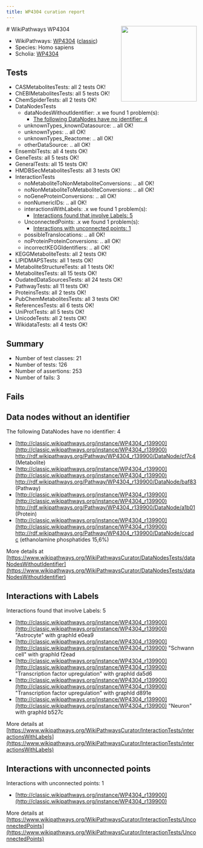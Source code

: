 ```yaml
---
title: WP4304 curation report
---
```


<img style="float: right; width: 200px" src="https://upload.wikimedia.org/wikipedia/commons/thumb/8/83/Wplogo_with_text_500.png/640px-Wplogo_with_text_500.png" />
# WikiPathways WP4304

* WikiPathways: [WP4304](https://wikipathways.org/pathways/WP4304) ([classic](https://classic.wikipathways.org/instance/WP4304))
* Species: Homo sapiens
* Scholia: [WP4304](https://scholia.toolforge.org/wikipathways/WP4304)
## Tests
* CASMetabolitesTests: all 2 tests OK!
* ChEBIMetabolitesTests: all 5 tests OK!
* ChemSpiderTests: all 2 tests OK!
* DataNodesTests
    * dataNodesWithoutIdentifier: .x we found 1 problem(s):
        * [The following DataNodes have no identifier: 4](#d2d32fa3)
    * unknownTypes_knownDatasource: .. all OK!
    * unknownTypes: .. all OK!
    * unknownTypes_Reactome: .. all OK!
    * otherDataSource: .. all OK!
* EnsemblTests: all 4 tests OK!
* GeneTests: all 5 tests OK!
* GeneralTests: all 15 tests OK!
* HMDBSecMetabolitesTests: all 3 tests OK!
* InteractionTests
    * noMetaboliteToNonMetaboliteConversions: .. all OK!
    * noNonMetaboliteToMetaboliteConversions: .. all OK!
    * noGeneProteinConversions: .. all OK!
    * nonNumericIDs: .. all OK!
    * interactionsWithLabels: .x we found 1 problem(s):
        * [Interactions found that involve Labels: 5](#630d267c)
    * UnconnectedPoints: .x we found 1 problem(s):
        * [Interactions with unconnected points: 1](#35a61ad9)
    * possibleTranslocations: .. all OK!
    * noProteinProteinConversions: .. all OK!
    * incorrectKEGGIdentifiers: .. all OK!
* KEGGMetaboliteTests: all 2 tests OK!
* LIPIDMAPSTests: all 1 tests OK!
* MetaboliteStructureTests: all 1 tests OK!
* MetabolitesTests: all 15 tests OK!
* OudatedDataSourcesTests: all 24 tests OK!
* PathwayTests: all 11 tests OK!
* ProteinsTests: all 2 tests OK!
* PubChemMetabolitesTests: all 3 tests OK!
* ReferencesTests: all 6 tests OK!
* UniProtTests: all 5 tests OK!
* UnicodeTests: all 2 tests OK!
* WikidataTests: all 4 tests OK!


## Summary

* Number of test classes: 21
* Number of tests: 126
* Number of assertions: 253
* Number of fails: 3

## Fails

<a name="d2d32fa3" />

## Data nodes without an identifier

The following DataNodes have no identifier: 4

* [http://classic.wikipathways.org/instance/WP4304_r139900](http://classic.wikipathways.org/instance/WP4304_r139900) http://rdf.wikipathways.org/Pathway/WP4304_r139900/DataNode/cf7c4 (Metabolite)
* [http://classic.wikipathways.org/instance/WP4304_r139900](http://classic.wikipathways.org/instance/WP4304_r139900) http://rdf.wikipathways.org/Pathway/WP4304_r139900/DataNode/baf83 (Pathway)
* [http://classic.wikipathways.org/instance/WP4304_r139900](http://classic.wikipathways.org/instance/WP4304_r139900) http://rdf.wikipathways.org/Pathway/WP4304_r139900/DataNode/a1b01 (Protein)
* [http://classic.wikipathways.org/instance/WP4304_r139900](http://classic.wikipathways.org/instance/WP4304_r139900) http://rdf.wikipathways.org/Pathway/WP4304_r139900/DataNode/ccadc (ethanolamine phosphatides 15,6%)


More details at [https://www.wikipathways.org/WikiPathwaysCurator/DataNodesTests/dataNodesWithoutIdentifier](https://www.wikipathways.org/WikiPathwaysCurator/DataNodesTests/dataNodesWithoutIdentifier)

<a name="630d267c" />

## Interactions with Labels

Interactions found that involve Labels: 5

* [http://classic.wikipathways.org/instance/WP4304_r139900](http://classic.wikipathways.org/instance/WP4304_r139900) "Astrocyte" with graphId e0ea9
* [http://classic.wikipathways.org/instance/WP4304_r139900](http://classic.wikipathways.org/instance/WP4304_r139900) "Schwann cell" with graphId f2ead
* [http://classic.wikipathways.org/instance/WP4304_r139900](http://classic.wikipathways.org/instance/WP4304_r139900) "Transcription factor upregulation" with graphId da5d6
* [http://classic.wikipathways.org/instance/WP4304_r139900](http://classic.wikipathways.org/instance/WP4304_r139900) "Transcription factor upregulation" with graphId d891e
* [http://classic.wikipathways.org/instance/WP4304_r139900](http://classic.wikipathways.org/instance/WP4304_r139900) "Neuron" with graphId b527c


More details at [https://www.wikipathways.org/WikiPathwaysCurator/InteractionTests/interactionsWithLabels](https://www.wikipathways.org/WikiPathwaysCurator/InteractionTests/interactionsWithLabels)

<a name="35a61ad9" />

## Interactions with unconnected points

Interactions with unconnected points: 1

* [http://classic.wikipathways.org/instance/WP4304_r139900](http://classic.wikipathways.org/instance/WP4304_r139900)


More details at [https://www.wikipathways.org/WikiPathwaysCurator/InteractionTests/UnconnectedPoints](https://www.wikipathways.org/WikiPathwaysCurator/InteractionTests/UnconnectedPoints)

